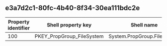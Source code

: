 ## e3a7d2c1-80fc-4b40-8f34-30ea111bdc2e

Property identifier | Shell property key | Shell name | Alias
--- | --- | --- | ---
100 | PKEY_PropGroup_FileSystem | System.PropGroup.FileSystem | 

